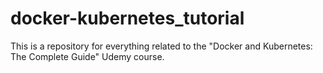 # docker-kubernetes_tutorial
This is a repository for everything related to the "Docker and Kubernetes: The Complete Guide" Udemy course.  
